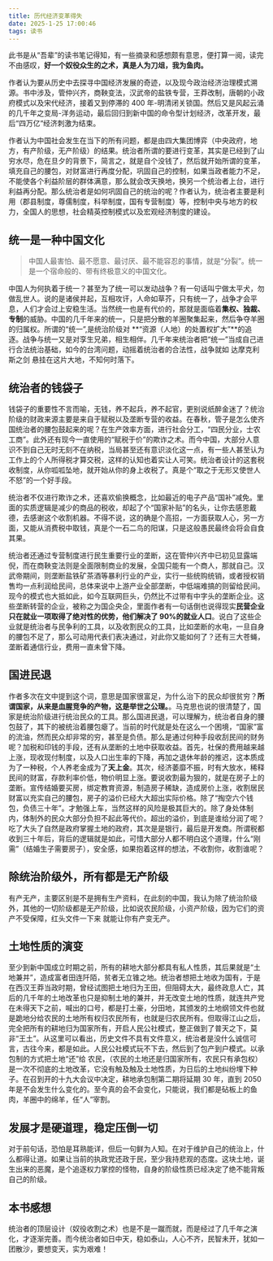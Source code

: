 ```yaml
---
title: 历代经济变革得失
date: 2025-1-25 17:00:46
tags: 读书
---
```


此书是从“吾辈”的读书笔记得知，有一些摘录和感想颇有意思，便打算一阅，读完不由感叹，**好一个奴役众生的之术，真是人为刀俎，我为鱼肉。**

作者认为要从历史中去探寻中国经济发展的奇迹，以及现今政治经济治理模式溯源。书中涉及，管仲兴齐，商鞅变法，汉武帝的盐铁专营，王莽改制，唐朝的小政府模式以及宋代经济，接着又到停滞的 400 年-明清闭关锁国。然后又是风起云涌的几千年之变局-洋务运动，最后回归到新中国的命令型计划经济，改革开发，最后“四万亿“经济刺激为结束。

作者认为中国社会发生在当下的所有问题，都是由四大集团博弈（中央政府，地方，有产阶级，无产阶级）的结果。统治者所谓的要进行变革，其实是已经到了山穷水尽，危在旦夕的背景下，简言之，就是自个没钱了，然后就开始所谓的变革，填充自己的腰包，对财富进行再度分配，巩固自己的控制，如果当政者能力不足，不能使各个利益阶层的群体满意，那么就会改天换地，换另一个统治者上台，进行利益再分配。那么统治者是如何巩固自己的统治的呢？作者认为，统治者主要是利用（郡县制度，尊儒制度，科举制度，国有专营制度）等，控制中央与地方的权力，全国人的思想，社会精英控制模式以及宏观经济制度的建设。

## 统一是一种中国文化

> 中国人最害怕、最不愿意、最讨厌、最不能容忍的事情，就是“分裂”。统一是一个宿命般的、带有终极意义的中国文化。

中国人为何执着于统一？甚至为了统一可以发动战争？有一句话叫宁做太平犬，勿做乱世人。说的是诸侯并起，互相攻讦，人命如草芥，只有统一了，战争才会平息，人们才会过上安稳生活。当然统一也是有代价的，那就是面临着**集权、独裁、专制**的威胁。中国的几千年来的统一，只是把分散的羊圈聚集起来，然后争夺羊圈的归属权。所谓的“统一”,是统治阶级对 **“资源（人地）的处置权扩大”**的追逐。战争与统一又是对孪生兄弟，相生相伴。几千年来统治者把“统一”当成自己进行合法统治基础，如今的台湾问题，动摇着统治者的合法性，战争就如 达摩克利斯之剑 悬挂在这片大地，不知何时落下。

<!-- 对统治者的好处，我认为可以归为一点，那就。对利益的追逐，战争便随后而至，而后接着统一的名头，消灭其它对手，直至达成最大资资可控程度的阀值才停止下来。统一的实质至少中国几千年来的统一都是如此。


> “任何选择都有代价，统一也不例外。若将这个汉字组合拆解开来，“统”者“归总”，“一”者“划一”，这个词的背后隐隐约约地站立着三个让人望而生畏的“怪物”：。这似乎是一枚硬币的两面，你别无选择” -->

## 统治者的钱袋子

钱袋子的重要性不言而喻，无钱，养不起兵，养不起官，更别说纸醉金迷了？统治阶级的财政来源主要是来自于赋税以及垄断专营的收益。在春秋，管子是怎么使齐国统治者的腰包鼓起来的呢？在生产效率方面，进行社会分工，“四民分业，士农工商”。此外还有现今一直使用的“赋税于价”的欺诈之术。而今中国，大部分人意识不到自己无时无刻不在纳税，当局甚至还有意识淡化这一点，有一些人甚至认为工作上的个人所得税才算交税，这样的认知也着实让人可笑。统治者设计的这套税收制度，从你呱呱坠地，就开始从你的身上收税了。真是个“取之于无形又使世人不怒”的一个好手段。

统治者不仅进行欺诈之术，还喜欢偷换概念，比如最近的电子产品“国补”减免。里面的实质逻辑是减少的商品的税收，却起了个“国家补贴”的名头，让你去感恩戴德，去感谢这个收割机器。不得不说，这的确是个高招，一方面获取人心，另一方面，又能从消费税中取钱，真是个一石二鸟的阳谋，只是这般愚民最终会将会自食其果。

统治者还通过专营制度进行民生重要行业的垄断，这在管仲兴齐中已初见显露端倪，而在商鞅变法则是全面限制商业的发展，全国只能有一个商人，那就自己。汉武帝期间，则垄断盐铁矿茶酒等暴利行业的产业，实行一些统购统销，或者授权销售均一点利润给民间，总体来说中上游产业全部垄断，中低端难搞的则留给民间。现今的模式也大抵如此，如今互联网巨头，仍然比不过带有中字头的垄断企业。这些垄断转营的企业，被称之为国企央企，里面作者有一句话倒也说得现实**民营企业只在就业一项取得了绝对性的优势，他们解决了 90%的就业人口**。说白了这些企业就是统治者与民争利的工具，以及收割民众的工具，比如垄断的水电，一旦自身的腰包不足了，那么可动用代表们表决通过，对此你又能如何了？还有三大苍蝇，垄断着通信行业，费用一直未曾下降。

## 国进民退

作者多次在文中提到这个词，意思是国家很富足，为什么治下的民众却很贫穷？**所谓国家，从来是血腥竞争的产物，这是举世之公理。**。马克思也说的很清楚了，国家是统治阶级进行统治民众的工具。那么国进民退，可以理解为，统治者自身的腰包鼓了，其下的被统治着腰包瘪了。当前的时代就是处在这么一个困境，“国家”富的流油，然而民众却非常的穷，甚至是负债。那么是通过何种手段收刮民间的财务呢？加税和印钱的手段，还有从垄断的土地中获取收益。首先，社保的费用越来越上涨，现收现付制度，以及人口出生率的下降，再加之退休年龄的推迟，这本质成为了一种税，个人养老金成为了**天上金**。其次，经济萎靡不振，时有大放水，稀释民间的财富，存款利率价低，物价明显上涨。要说收割最为狠的，就是在房子上的垄断。宣传结婚要买房，绑定教育资源，制造房子稀缺，造成房价上涨，收割居民财富以充实自己的腰包，房子的溢价已经大大超出实际价格。除了“掏空六个钱包，负债三十年”。才勉强上车，当然这样的风险是极其巨大的。除了身处体制内，体制外的民众大部分负担不起此等代价。超出的溢价，到底是谁给分润了呢？吃了大头了自然是政府掌握土地的政府，其次是是银行，最后是开发商。所谓税都收到三十年后，背后的逻辑就是如此，可惜大部分人都不明白这个道理，什么“刚需”（结婚生子需要房子），安全感，如果抱着这样的想法，不收割你，收割谁呢？

## 除统治阶级外，所有都是无产阶级

有产无产，主要区别是不是拥有生产资料，在此刻的中国，我认为除了统治阶级外，其他的一切阶级都是无产阶级，比如说农民阶级，小资产阶级，因为它们的资产不受保障，红头文件一下来 就能让你有产变无产。

<!-- 一个各地划区而治，为了利益或者寻求扩展，那么战争就是实现的手段之一，春秋战国时期周天子权威旁落，诸侯互相吞并，战争不断。魏晋时期五胡乱华，五代十国又是互相攻伐，又到 -->

## 土地性质的演变

至少到新中国成立时期之前，所有的耕地大部分都具有私人性质，其后果就是“土地兼并”，造成富者田连阡陌，贫者无立锥之地。统治者想把土地收为国有，于是在西汉王莽当政时期，曾经试图把土地归为王田，但阻碍太大，最终政息人亡，其后的几千年的土地改革也只是抑制土地的兼并，并无改变土地的性质，就连共产党在未得天下之前，喊出的口号，都是打土豪，分田地，其颁发的土地纲领文件也就是跪地分给农民的土地所有权归农民所有，也就是归农民所有。但取得江山之后，完全把所有的耕地归为国家所有，开启人民公社模式，整正做到了普天之下，莫非“王土”。从这里可以看出，历史文件不具有文件意义，统治者是没什么诚信可言，古往今来，都是如此。人民公社模式玩不下去，然后到了包产到户模式。以承包制的方式把土地“还”给 农民，（农民的土地还是归国家所有，农民只有承包权）是一次不彻底的土地改革，它没有触及触及土地性质，为日后的土地纠纷埋下种子。在召到开的十九大会议中决定，耕地承包制第二期将延期 30 年，直到 2050 年是不会发生什么变化的。至今真的会不会变化，只能说，我们都是砧板上的鱼肉，羊圈中的绵羊，任“人”宰割。

## 发展才是硬道理，稳定压倒一切

对于前句话，恐怕是耳熟能详，但后一句鲜为人知。在对于维护自己的统治上，什么都得让道。如果让当前的执政党还政于民，至少我持悲观的态度。这块土地，诞生出来的恶魔，是个追逐权力掌控的怪物，自身的阶级性质已经决定了绝不能背叛自己的阶级。

## 本书感想

统治者的顶层设计（奴役收割之术）也是不是一蹴而就，而是经过了几千年之演化，才逐渐完善。而今统治者如日中天，稳如泰山，人心不齐，民智未开，犹如一团散沙，要想变天，实为艰难！

<!-- ## 政府的财政收入

盐铁专营的始作俑者-》中央集权制度的经济保障

如何 收割民众，又如何使其不埋怨，那就是 隐藏税，愚民，偷换概念，把税收隐藏在商品里，实行间接征税

中国的统治术 又欺诈之术，或者说愚民，

鼓励消费的异端思想

管子 的“以工代赈”，雇佣失业的修宫殿，犹如现代 修路，“大基建”。
垄断衣食住行，各个方面把控。

就算成为第一经济大国，第一军事大国，
那又如何呢？
首先先说，

集权经济模式的老祖宗，商鞅，一个遗臭万年，千古唾弃的帮凶，刽子手。

极力推荐这本书，历朝历代的统治之术，这本书是一个概括！写得太直白了。其他历史书，也只是历史事件，也就叙述了一下，这该学学如何读历史了？

统一的代价。

不寒而栗，难怪就毫无办法吗？统一意味的约束，自由的对立面。

治理流派，重商重农

中央集权制度的国家！现在才深刻有体会，
什么民主专政，全部都是扯淡。

“维持大一统、实行威权治理的基本理念无实质性更变”。权力堪比毒药，那么容易改？

大一统之前的管仲变法，商鞅变法

多元化好，还是单一好？

“所谓的意识形态，就是一群人对环境的解释，以及对该环境如何调理出秩序，所提出对策背后一套共有的思想模式”

变革之动机，稳定或者扩张，现在是稳定

齐桓公称霸

变革一般发生在远离政治中心，没有包袱

放活微观，管制宏观，对内刺激商品经济的发育，对外降低关税，
财政税收价格的把控

国储粮 控制粮食价格

控制原材料-》储存成品-》高价钱

## 政府的财政收入

盐铁专营的始作俑者-》中央集权制度的经济保障

如何 收割民众，又如何使其不埋怨，那就是 隐藏税，愚民，偷换概念，把税收隐藏在商品里，实行间接征税

中国的统治术 又欺诈之术，或者说愚民，取之于无形 世人不怒

鼓励消费的异端思想

管子 的“以工代赈”，雇佣失业的修宫殿，犹如现代 修路，“大基建”。

仓廪实则知礼节,衣食足则知荣辱

盐 专卖 ，铁 国有 民营 三七分

税赋
道格拉斯 诺斯，政府是一种提供保护和公正而收取税金作为回报的组织

商战，有点意思

尊重市场规律的国家干预着

儒家 治国
（轻徭薄赋）克己仁义，以农为本
，商家治国 两者区别

命令型计划经济的鼻祖 商鞅

战争-》商鞅鼓励的
农耕，军战 中央集权

土地私有化 ，废井田，开阡陌，户籍制度，限制人口流动

独裁者 往往以人民的名义行事

土地国有化 ，现在造反更难了

军爵制度 打破贵族制度

国害 五十万 间谍 愚民 殖人，不许议论，不许反对，也不许赞同，要的是闭嘴，同出一辙的治理模式，

无谈国事，商鞅 “强国贫民”， 疲于奔命，现代统治术 也不过如此 反智 愚民

商鞅 毛泽东 商鞅徒木立信论

第三讲：

发展是硬道理，稳定压倒一切

汉武帝变法：顶层设计的集大成者

之所以放权让利，并非统治者慈悲大法，改革开放 是 快玩奔溃了。那个时候政权稳定？

”放水养鱼“

汉武帝 只读一种书，“不要读书”

国营化经济政策

钱，盐，酒

盐专卖
采产销 中央盐企业 -电网水，电信三大苍夷，油，烟酒，茶叶

政府的收入的增加并非因为生产效率的提高，而是既有的社会财富在政府与民间的重新分配

向有产阶级收税 10%， 高发令， 群众斗群斗，文革这也不是？
产业改革，流通改革，税收改革-》国库为之一饱，增加国家收入

王莽改制

中国人认为今不如古，前人比后人聪明，但现在都是 “相信后人的智慧”

所有推行计划经济的人 无不以“均贫富”和实现社会公正为口号，而实际上都是为了加强集权以及扩充财政收入

失败：政权的合法性没有稳固

集权者用以鼓噪民心的理由大抵有 4 个，
抵御外国侵略
防止地方割据
反贪反腐
反对贫富不均
任何集权式的经济改革从本质来说都不是为了促进生产力，而是通过财富的重新分配。、

桃花源式的，封闭自足的自然经济的向往，现在我也有这种思想，称之为躺平，魏晋时期，当今
时代思想并不大解放，小农经济对国民的吸引力

第五讲，世民治国，最盛的王朝与最小的政府

世界时间： 天道眷顾

太宗皇帝真长策，赚得英雄尽白头

科举制度是对世族模式的反动
轻税简政

分权过度

专营-》对民众的实际影响，对于其涨价毫无办法，你不能不用

王安石变法
宋工商业发达

中央养兵

养权贵，养官吏，养兵-》庞大的人口，一旦经济停滞，无法剥削更多，那么就是开始精简。
地方财政-》土地， 安得广厦千万间，土地财政 政策 垄断。税都收到了三十年后。现在税都收完了
一切都停滞了，这样的发展可以持续吗？

资源性，暴力性，必须性， 专营制度 up
国有集团 聚集在少数的上游产业，垄断地位

连水果的买卖都要垄断，粮票制度

当今政府管制能力之强

500 多年的人均 gdp 增长率 0

稳定压倒一切-》稳定压垮一切

国家要修书，那就是另一种意义上的毁书

言论自由，结社自由，出版自由 至今仍然没有自由

人民原子化，当然散沙
散沙术： 男耕女织 中国式的唯美主义的诅咒

高度专制的中央集权制度对闭关锁国以及社会组织的散沙化有着天然的渴望
这种制度若得不到根本性的改变，任何新的技术进步都可能异化为提高异化自转能力的手段

“自转”太可怕了 贸易战

现在城市化已经到了尽头，地也卖得不怎么样，三驾马车？民众没钱消费不起来，
只是一纸空话叫消费，没钱怎么消费

中国的传统不是制造一个更好的捕鼠机，而是从官方取得捕鼠的特权

洋务运动

修铁路：政治意义，人口流动商品流动

恢复高考制度，将潜在的不满以及反对力量纳入统治体系之内

一个国家是不是完全市场经济，金融业的自由化程度是关键性指标

当地政府仍然向上一年虚报的数据向农民征粮

背叛了农民 -集体化改造 合作社-》土地开始不私有了

分到农民土地又被归为集体所有 国有化的一种表现形式

在整个计划经济时期，农民是一个被背叛和剥削的阶层，他们失去了土地，被剥夺了进入城市的权力
他们创造的财富 以剪刀差的方式 转化为了国有资产，农名的后代如何，房地产，消费经济，农名工，讨薪难
养老金

农名一无所有

以承包制的方式把土地“还”给 农民，是一次不彻底的土地改革，它没有触及触及土地性质，为日后的土地纠纷埋下种子。
普天之下，莫非“王土”

企业一旦做大，就被中央摘桃子，

非均衡的发展造成非均衡的财富分配，基层农民及产业工人付出了最大的代价

## 本书感想

令人发醒。跟以往的历史书不同，

大小孩带小小孩？

少数人？多数人

这确实是值得讨论的一件事情。
有时候我们很害怕成为少数人，有人时候却骄傲的成为少数人。

卷，失序的竞争
中国的躺平真的会饿死，

论分红

财可通神？神通？

无中生有，其实我们注重的是结果。

你有没有听过这样一句话：幸福来源于对比，平静来源于支配。既能支配他人命运，又能通过感知他人痛苦对比出幸福，所以许多人乐此不疲

铁拳离我们很遥远？
github 打不开,信息的封锁。对自己不利的东西，屏蔽

世界是一堵大墙。

愚名。补贴陷井，实则减税

习惯偷换概念，让你感恩戴德，补贴的实质是减税。污蔑民主，自由的概念

读历史，要对照现实。要论得失。令人发醒

看历史就是看看前人怎么设计收割，后来人如何避免踩坑，倒似乎都是换汤不换药。

以史为鉴，成了空话。

简而言之，就是你抄我，我抄你

税，旅游经济，但不会说增加政府财政收入

只会说，促进当地经济发展。极好百姓，增加就业

国家的剥削工具，最大的地主，剥削家，统治阶级

“在整个计划经济时期，农民是一个被背叛和剥夺的阶层。他们失去了土地，被剥夺了进入城市的权利，他们创造的财富以“剪刀差”的方式转化为国家资产，而他们的生活质量却没有得到相应的改善”

摘录来自
历代经济变革得失
SoBooKs.cc
此材料受版权保护。

集权极权的特性，管天管地管宇宙，为人类指明方向。就喜欢把人管起来，与自由对立

如果翻看历史，就知道统治阶级是个失信的东西，近代的历史文件不具有意义就是如此，很多人被愚弄，

统治者并不是想印钱就字印钱，这样崩盘的越快

统治阶级阻碍人们获取资讯

github 打不开

财政问题
养管养兵

男女情感发生矛盾的本质，对方都不尊重对方，只想当对方的上下级，没有把对方放在平等的地位，只想享受，不想义务。

幸福不发声？

少数人发生？有点偷换概念了

《极权主义起源》
集权主义三大特征

1. 组织上国际化
2. 意识形态全面化
3. 政治抱负全球化 -->
